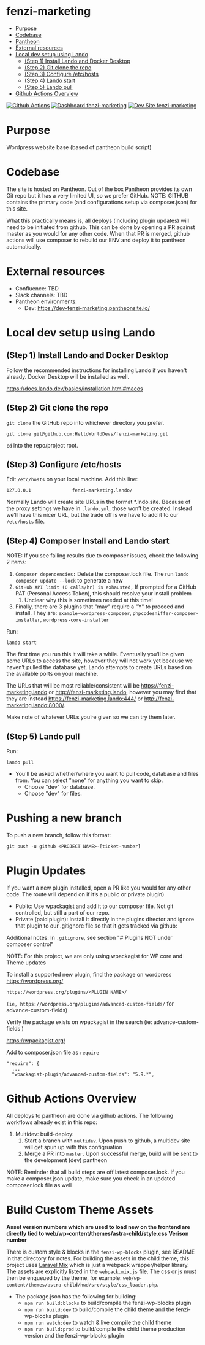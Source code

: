 # fenzi-marketing

- [Purpose](#purpose)
- [Codebase](#codebase)
- [Pantheon](#pantheon)
- [External resources](#external-resources)
- [Local dev setup using Lando](#local-dev-setup-using-lando)
    - [(Step 1) Install Lando and Docker Desktop](#step-1-install-lando-and-docker-desktop)
    - [(Step 2) Git clone the repo](#step-2-git-clone-the-repo)
    - [(Step 3) Configure /etc/hosts](#step-3-configure-etchosts)
    - [(Step 4) Lando start](#step-4-lando-start)
    - [(Step 5) Lando pull](#step-5-lando-pull)
- [Github Actions Overview](#github-actions-overview)

[![Github Actions](https://github.com/HelloWorldDevs/fenzi-marketing/actions/workflows/build_deploy_and_test.yml/badge.svg)](https://github.com/HelloWorldDevs/fenzi-marketing/actions/workflows/build_deploy_and_test.yml)
[![Dashboard fenzi-marketing](https://img.shields.io/badge/dashboard-fenzi_marketing-yellow.svg)](https://dashboard.pantheon.io/sites/dc6a9bd0-b1d5-416c-af7d-6fb4ad4cfb15#dev/code)
[![Dev Site fenzi-marketing](https://img.shields.io/badge/site-fenzi_marketing-blue.svg)](http://dev-fenzi-marketing.pantheonsite.io/)


# Purpose

Wordpress website base (based of pantheon build script)

# Codebase

The site is hosted on Pantheon. Out of the box Pantheon provides its own Git repo but it has a very limited UI, so we prefer GitHub.
NOTE:   GITHUB contains the primary code (and configurations setup via composer.json) for this site.

What this practically means is, all deploys (including plugin updates) will need to be initiated from github.   This can be done by opening a PR against master as you would for any other code.     When that PR is merged, github actions will use composer to rebuild our ENV and deploy it to pantheon automatically.

# External resources

* Confluence: TBD
* Slack channels:   TBD
* Pantheon environments:
    * Dev: https://dev-fenzi-marketing.pantheonsite.io/

# Local dev setup using Lando

## (Step 1) Install Lando and Docker Desktop

Follow the recommended instructions for installing Lando if you haven't already. Docker Desktop will be installed as well.

https://docs.lando.dev/basics/installation.html#macos


## (Step 2) Git clone the repo

`git clone` the GitHub repo into whichever directory you prefer.

`git clone git@github.com:HelloWorldDevs/fenzi-marketing.git`

`cd` into the repo/project root.

## (Step 3) Configure /etc/hosts

Edit `/etc/hosts` on your local machine. Add this line:

```
127.0.0.1				fenzi-marketing.lando/
```

Normally Lando will create site URLs in the format *.lndo.site. Because of the proxy settings we have in `.lando.yml`, those won’t be created. Instead we’ll have this nicer URL, but the trade off is we have to add it to our `/etc/hosts` file.

## (Step 4) Composer Install and Lando start

NOTE:  If you see failing results due to composer issues, check the following 2 items:
1) `Composer dependencies:`  Delete the composer.lock file.   The run `lando composer update --lock` to generate a new
2) `GitHub API limit (0 calls/hr) is exhausted,` If prompted for a GitHub PAT (Personal Access Token), this should resolve your install problem
    1) Unclear why this is sometimes needed at this time!
3) Finally, there are 3 plugins that "may" require a "Y" to proceed and install.   They are:  `example-wordpress-composer`, `phpcodesniffer-composer-installer`, `wordpress-core-installer`

Run:
```
lando start
```

The first time you run this it will take a while. Eventually you’ll be given some URLs to access the site, however they will not work yet
because we haven’t pulled the database yet. Lando attempts to create URLs based on the
available ports on your machine.

The URLs that will be most reliable/consistent will be https://fenzi-marketing.lando or http://fenzi-marketing.lando, however you may find that they are instead https://fenzi-marketing.lando:444/ or http://fenzi-marketing.lando:8000/.

Make note of whatever URLs you’re given so we can try them later.

## (Step 5) Lando pull

Run:

```
lando pull
```

* You'll be asked whether/where you want to pull code, database and files from. You can select "none" for anything you want to skip.
    * Choose "dev" for database.
    * Choose "dev" for files.

# Pushing a new branch

To push a new branch, follow this format:

```
git push -u github <PROJECT NAME>-[ticket-number]
```

# Plugin Updates

If you want a new plugin installed, open a PR like you would for any other code.   The route will depend on if it’s a public or private plugin)

* Public:  Use wpackagist and add it to our composer file.    Not git controlled, but still a part of our repo.
* Private (paid plugin):   Install it directly in the plugins director and ignore that plugin to our .gitignore file so that it gets tracked via github:

Additional notes:
In `.gitignore`, see section "# Plugins NOT under composer control"


NOTE:  For this project, we are only using wpackagist for WP core and Theme updates

To install a supported new plugin, find the package on wordpress https://wordpress.org/

```
https://wordpress.org/plugins/<PLUGIN NAME>/
```
`(ie, https://wordpress.org/plugins/advanced-custom-fields/` for advance-custom-fields)

Verify the package exists on wpackagist in the search (ie: advance-custom-fields )

https://wpackagist.org/

Add to composer.json file as `require`

```
"require": {
  ...
  "wpackagist-plugin/advanced-custom-fields": "5.9.*",
```


# Github Actions Overview
All deploys to pantheon are done via github actions.   The following workflows already exist in this repo:
1) Multidev:  build-deploy:
    1) Start a branch with `multidev`.    Upon push to github, a multidev site will get spun up with this configruation
    2) Merge a PR into `master`.   Upon successful merge, build will be sent to the development (dev) pantheon

NOTE:  Reminder that all build steps are off latest composer.lock.   If you make a composer.json update, make sure you check in an updated composer.lock file as well


# Build Custom Theme Assets 

**Asset version numbers which are used to load new on the frontend are directly tied to web/wp-content/themes/astra-child/style.css Verison number**

There is custom style & blocks in the `fenzi-wp-blocks` plugin, see README in that directory for notes. For building the assets in the child theme, this project uses [Laravel Mix](https://laravel-mix.com/) which is just a webpack wrapper/helper library. The assets are explicitly listed in the `webpack.mix.js` file. The css or js must then be enqueued by the theme, for example: `web/wp-content/themes/astra-child/hwd/src/style/css_loader.php`.

* The package.json has the following for building:
    * `npm run build:blocks` to build/compile the fenzi-wp-blocks plugin
    * `npm run build:dev` to build/compile the child theme and the fenzi-wp-blocks plugin
    * `npm run watch:dev` to watch & live compile the child theme
    * `npm run build:prod` to build/compile the child theme production version and the fenzi-wp-blocks plugin
